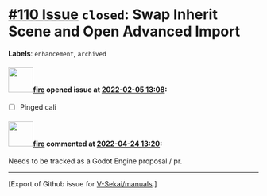 # [\#110 Issue](https://github.com/V-Sekai/manuals/issues/110) `closed`: Swap Inherit Scene and Open Advanced Import
**Labels**: `enhancement`, `archived`


#### <img src="https://avatars.githubusercontent.com/u/32321?u=c2e06a3d2b49a467aa907e54aa259516440267cc&v=4" width="50">[fire](https://github.com/fire) opened issue at [2022-02-05 13:08](https://github.com/V-Sekai/manuals/issues/110):

- [ ] Pinged cali

#### <img src="https://avatars.githubusercontent.com/u/32321?u=c2e06a3d2b49a467aa907e54aa259516440267cc&v=4" width="50">[fire](https://github.com/fire) commented at [2022-04-24 13:20](https://github.com/V-Sekai/manuals/issues/110#issuecomment-1107840825):

Needs to be tracked as a Godot Engine proposal / pr.


-------------------------------------------------------------------------------



[Export of Github issue for [V-Sekai/manuals](https://github.com/V-Sekai/manuals).]

